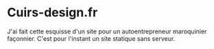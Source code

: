 # Cuirs-design.fr
J'ai fait cette esquisse d'un site pour un autoentrepreneur  maroquinier façonnier.  C'est pour l'instant un site statique sans serveur.
